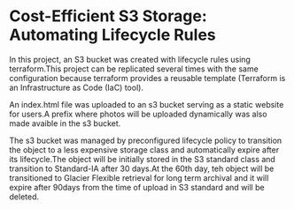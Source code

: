 # Cost-Efficient S3 Storage: Automating Lifecycle Rules


In this project, an S3 bucket was created with lifecycle rules using terraform.This project can be replicated several times with the same configuration because terraform provides a reusable template (Terraform is an Infrastructure as Code (IaC) tool).

An index.html file was uploaded to an s3 bucket serving as a static website for users.A prefix where photos will be uploaded dynamically was also made avaible in the s3 bucket.

The s3 bucket was managed by preconfigured lifecycle policy to transition the object to a less expensive storage class and automatically expire after its lifecycle.The object will be initially stored in the S3 standard class and transition to Standard-IA after 30 days.At the 60th day, teh object will be transitioned to Glacier Flexible retrieval for long term archival and it will expire after 90days from the time of upload in S3 standard and will be deleted.





